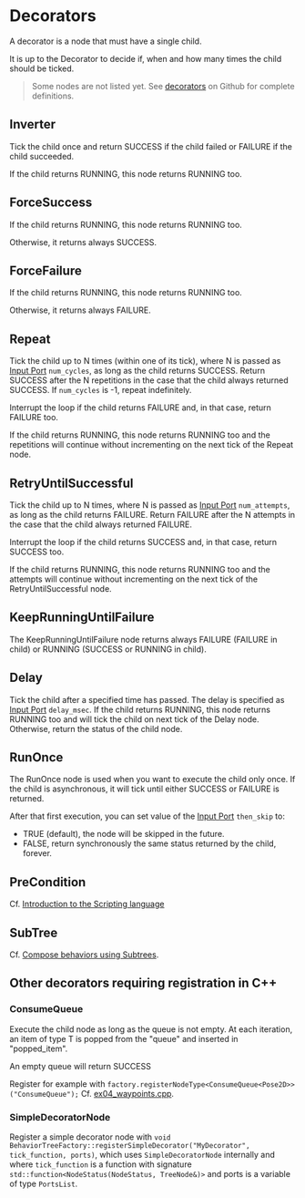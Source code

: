 # Decorators

A decorator is a node that must have a single child.

It is up to the Decorator to decide if, when and how many times the child should be
ticked.

> Some nodes are not listed yet. See [decorators](https://github.com/BehaviorTree/BehaviorTree.CPP/tree/master/include/behaviortree_cpp/decorators) on Github for complete definitions.

## Inverter

Tick the child once and return SUCCESS if the child failed or FAILURE if
the child succeeded.

If the child returns RUNNING, this node returns RUNNING too.

## ForceSuccess

If the child returns RUNNING, this node returns RUNNING too.

Otherwise, it returns always SUCCESS.

## ForceFailure

If the child returns RUNNING, this node returns RUNNING too.

Otherwise, it returns always FAILURE.

## Repeat

Tick the child up to N times (within one of its tick), where N is passed as [Input Port](tutorial-basics/tutorial_02_basic_ports.md) `num_cycles`,
as long as the child returns SUCCESS.
Return SUCCESS after the N repetitions in the case that the child always returned SUCCESS.
If `num_cycles` is -1, repeat indefinitely.

Interrupt the loop if the child returns FAILURE and, in that case, return FAILURE too.

If the child returns RUNNING, this node returns RUNNING too and the repetitions will continue without incrementing on the next tick of the Repeat node.

## RetryUntilSuccessful

Tick the child up to N times, where N is passed as [Input Port](tutorial-basics/tutorial_02_basic_ports.md) `num_attempts`,
as long as the child returns FAILURE.
Return FAILURE after the N attempts in the case that the child always returned FAILURE.

Interrupt the loop if the child returns SUCCESS and, in that case, return SUCCESS too.

If the child returns RUNNING, this node returns RUNNING too and the attempts will continue without incrementing on the next tick of the RetryUntilSuccessful node.

## KeepRunningUntilFailure

The KeepRunningUntilFailure node returns always FAILURE (FAILURE in child) or RUNNING (SUCCESS or RUNNING in child).

## Delay

Tick the child after a specified time has passed. The delay is specified as [Input Port](tutorial-basics/tutorial_02_basic_ports.md) `delay_msec`. If the child returns RUNNING, this node returns RUNNING too and will tick the child on next tick of the Delay node. Otherwise, return the status of the child node.

## RunOnce

The RunOnce node is used when you want to execute the child only once.
If the child is asynchronous, it will tick until either SUCCESS or FAILURE is returned.

After that first execution, you can set value of the [Input Port](tutorial-basics/tutorial_02_basic_ports.md) `then_skip` to:

- TRUE (default), the node will be skipped in the future.
- FALSE, return synchronously the same status returned by the child, forever.

## PreCondition

Cf. [Introduction to the Scripting language](../tutorial-basics/tutorial_09_scripting.md#script-and-precondition-nodes)

## SubTree

Cf. [Compose behaviors using Subtrees](../tutorial-basics/tutorial_05_subtrees).

## Other decorators requiring registration in C++

### ConsumeQueue

Execute the child node as long as the queue is not empty.
At each iteration, an item of type T is popped from the "queue" and inserted in "popped_item".

An empty queue will return SUCCESS

Register for example with `factory.registerNodeType<ConsumeQueue<Pose2D>>("ConsumeQueue");` Cf. [ex04_waypoints.cpp](https://github.com/BehaviorTree/BehaviorTree.CPP/blob/master/examples/ex04_waypoints.cpp).

### SimpleDecoratorNode

Register a simple decorator node with `void BehaviorTreeFactory::registerSimpleDecorator("MyDecorator", tick_function, ports)`, which uses `SimpleDecoratorNode` internally and where `tick_function` is a function with signature `std::function<NodeStatus(NodeStatus, TreeNode&)>` and ports is a variable of type `PortsList`.
